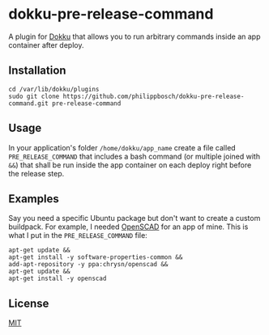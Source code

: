 dokku-pre-release-command
=========================

A plugin for [Dokku](https://github.com/progrium/dokku) that allows you to
run arbitrary commands inside an app container after deploy.


Installation
------------

    cd /var/lib/dokku/plugins
    sudo git clone https://github.com/philippbosch/dokku-pre-release-command.git pre-release-command


Usage
-----

In your application's folder `/home/dokku/app_name` create a file called
`PRE_RELEASE_COMMAND` that includes a bash command (or multiple joined with
`&&`) that shall be run inside the app container on each deploy right before
the release step.


Examples
--------

Say you need a specific Ubuntu package but don't want to create a custom
buildpack. For example, I needed [OpenSCAD](http://openscad.org/) for an app
of mine. This is what I put in the `PRE_RELEASE_COMMAND` file:

    apt-get update &&
    apt-get install -y software-properties-common &&
    add-apt-repository -y ppa:chrysn/openscad &&
    apt-get update &&
    apt-get install -y openscad


License
-------

[MIT](http://philippbosch.mit-license.org/)
